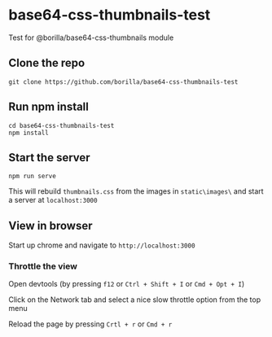 # base64-css-thumbnails-test

Test for @borilla/base64-css-thumbnails module

## Clone the repo

```shell
git clone https://github.com/borilla/base64-css-thumbnails-test

```

## Run npm install

```shell
cd base64-css-thumbnails-test
npm install
```

## Start the server

```shell
npm run serve
```

This will rebuild `thumbnails.css` from the images in `static\images\` and start a server at `localhost:3000`

## View in browser

Start up chrome and navigate to `http://localhost:3000`

### Throttle the view

Open devtools (by pressing `f12` or `Ctrl + Shift + I` or `Cmd + Opt + I`)

Click on the Network tab and select a nice slow throttle option from the top menu

Reload the page by pressing `Crtl + r` or `Cmd + r`
